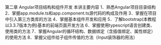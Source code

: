 第二章   Angular项目结构和组件开发
本讲主要内容
1．熟悉Angular项目目录结构
2．掌握app.module.ts和app.component.ts源代码的构成及作用
3．掌握在项目中引入第三方类库的方法
4．掌握基本组件开发和应用
5．了解bootstrap(本教程以3.3.7版本为例)基本的前端页面开发方法
6．掌握使用typescript语言创建类、使用类的方法
7．掌握Angular的循环结构、数据绑定（含插值绑定、属性绑定）的使用方法
8．掌握父组件给子组件传值的方法（Input装饰器的用法）
